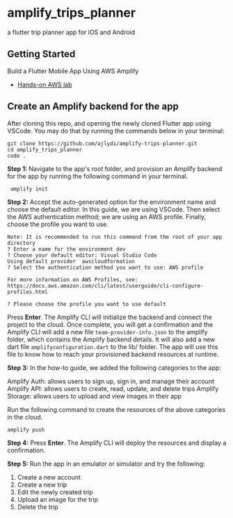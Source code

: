 # amplify_trips_planner

a flutter trip planner app for iOS and Android

## Getting Started

Build a Flutter Mobile App Using AWS Amplify

- [Hands-on AWS lab](https://aws.amazon.com/getting-started/hands-on/build-flutter-mobile-app-part-one/)

## Create an Amplify backend for the app

After cloning this repo, and opening the newly cloned Flutter app using VSCode.
You may do that by running the commands below in your terminal:

```
git clone https://github.com/ajlydi/amplify-trips-planner.git
cd amplify_trips_planner
code .
```

**Step 1:** Navigate to the app's root folder, and provision an Amplify backend for the app by running the following command in your terminal.

```
 amplify init
```

**Step 2:** Accept the auto-generated option for the environment name and choose the default editor. In this guide, we are using VSCode. Then select the AWS authentication method; we are using an AWS profile. Finally, choose the profile you want to use.

```
Note: It is recommended to run this command from the root of your app directory
? Enter a name for the environment dev
? Choose your default editor: Visual Studio Code
Using default provider  awscloudformation
? Select the authentication method you want to use: AWS profile

For more information on AWS Profiles, see:
https://docs.aws.amazon.com/cli/latest/userguide/cli-configure-profiles.html

? Please choose the profile you want to use default
```

Press **Enter**. The Amplify CLI will initialize the backend and connect the project to the cloud. Once complete, you will get a confirmation and the Amplify CLI will add a new file `team-provider-info.json` to the amplify folder, which contains the Amplify backend details. It will also add a new dart file `amplifyconfiguration.dart` to the lib/ folder. The app will use this file to know how to reach your provisioned backend resources at runtime.

**Step 3:** In the how-to guide, we added the following categories to the app:

Amplify Auth: allows users to sign up, sign in, and manage their account
Amplify API: allows users to create, read, update, and delete trips
Amplify Storage: allows users to upload and view images in their app

Run the following command to create the resources of the above categories in the cloud.

```
amplify push
```

**Step 4:** Press **Enter**. The Amplify CLI will deploy the resources and display a confirmation.


**Step 5:** Run the app in an emulator or simulator and try the following:
 
1. Create a new account
1. Create a new trip
1. Edit the newly created trip
1. Upload an image for the trip
1. Delete the trip
